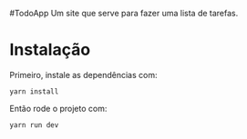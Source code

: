 #TodoApp
Um site que serve para fazer uma lista de tarefas.

# Instalação

Primeiro,  instale as dependências com:
```shell
yarn install
```

Então rode o projeto com:

```shell
yarn run dev
```
